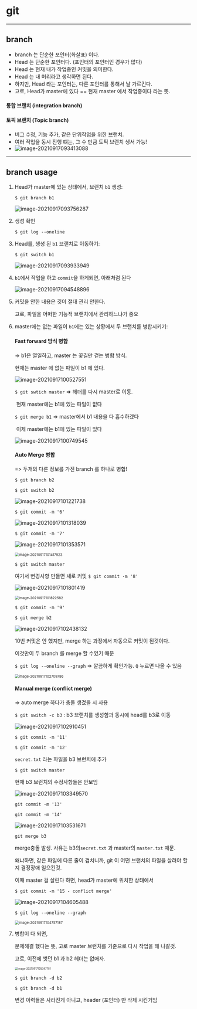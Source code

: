 # git

<hr>



## branch

- branch 는 단순한 포인터(화살표) 이다.
- Head 는 단순한 포인터다. (포인터의 포인터인 경우가 많다)
- Head 는 현재 내가 작업중인 커밋을 의미한다.
- Head 는 내 머리라고 생각하면 된다.
- 하지만, Head 라는 포인터는, 다른 포인터를 통해서 날 가르킨다.
- 고로, Head가 master에 있다 == 현재 master 에서 작업중이다 라는 뜻.



#### 통합 브랜치 (integration branch)



#### 토픽 브랜치 (Topic branch)

- 버그 수정, 기능 추가, 같은 단위작업을 위한 브랜치.
- 여러 작업을 동시 진행 떄는, 그 수 만큼 토픽 브랜치 생서 가능!
- ![image-20210917093413088](0917.assets/image-20210917093413088.png)

<hr>



## branch usage



1. Head가 master에 있는 상태에서, 브랜치 `b1` 생성:

   `$ git branch b1` 

   ![image-20210917093756287](0917.assets/image-20210917093756287.png)

   

2. 생성 확인

   `$ git log --oneline`

   

3. Head를, 생성 된 `b1` 브랜치로 이동하기:

   `$ git switch b1`

   ![image-20210917093933949](0917.assets/image-20210917093933949.png)

   

4. `b1`에서 작업을 하고 `commit`을 하게되면, 아래처럼 된다

   ![image-20210917094548896](0917.assets/image-20210917094548896.png)

   

5. 커밋을 안한 내용은 깃이 절대 관리 안한다.

   고로, 파일을 어떠한 기능적 브랜치에서 관리하느냐가 중요

   

6. master에는 없는 파일이 `b1`에는 있는 상황에서 두 브랜치를 병합시키기:

   

   #### Fast forward 방식 병합

   => b1은 열일하고, master 는 꽃길만 걷는 병합 방식. 

   현재는 master 에 없는 파일이 b1 에 있다.

   ![image-20210917100527551](0917.assets/image-20210917100527551.png)

   `$ git swtich master`  => 헤더를 다시 master로 이동. 

   ​	현재 master에는 b1에 있는 파일이 없다

   `$ git merge b1`  =>  master에서 b1 내용을 다 흡수하겠다

   ​	이제 master에는 b1에 있는 파일이 있다

   ![image-20210917100749545](0917.assets/image-20210917100749545.png)

   

   #### Auto Merge 병합

   => 두개의 다른 정보를 가진 branch 를 하나로 병합!

   `$ git branch b2`

   `$ git switch b2`

   ![image-20210917101221738](0917.assets/image-20210917101221738.png)

   `$ git commit -m '6'`

   ![image-20210917101318039](0917.assets/image-20210917101318039.png)

   `$ git commit -m '7'`

   ![image-20210917101353571](0917.assets/image-20210917101353571.png)

   <img src="0917.assets/image-20210917101417923.png" alt="image-20210917101417923" style="zoom: 67%;" />

   `$ git switch master`

   여기서 변경사항 만들면 새로 커밋 `$ git commit -m '8'`

   ![image-20210917101801419](0917.assets/image-20210917101801419.png)

   <img src="0917.assets/image-20210917101822582.png" alt="image-20210917101822582" style="zoom: 67%;" />

   `$ git commit -m '9'`

   `$ git merge b2`

   ![image-20210917102438132](0917.assets/image-20210917102438132.png)

   10번 커밋은 안 했지만, merge 하는 과정에서 자동으로 커밋이 된것이다.

   이것만이 두 branch 를 merge 할 수있기 때문

   `$ git log --oneline --graph` => 깔끔하게 확인가능. `Q` 누르면 나올 수 있음

   <img src="0917.assets/image-20210917102709786.png" alt="image-20210917102709786" style="zoom:67%;" />

   

   #### Manual merge (conflict merge)

   => auto merge 하다가 충돌 생겼을 시 사용

   `$ git switch -c b3` : b3 브랜치를 생성함과 동시에 head를 b3로 이동

   ![image-20210917102910451](0917.assets/image-20210917102910451.png)

   `$ git commit -m '11'`

   `$ git commit -m '12'`

   `secret.txt` 라는 파일을 b3 브런치에 추가

   `$ git switch master`

   현재 b3 브런치의 수정사항들은 안보임

   ![image-20210917103349570](0917.assets/image-20210917103349570.png)

   `git commit -m '13'`

   `git commit -m '14'`

   ![image-20210917103531671](0917.assets/image-20210917103531671.png)

   `git merge b3`

   merge충돌 발생. 사유는 b3의`secret.txt` 과 master의 `master.txt` 때문.

   왜냐하면, 같은 파일에 다른 줄이 겹치니까, git 이 어떤 브랜치의 파일을 살려야 할지 결정장애 일으킨것.

   이때 master 걸 살린다 하면, head가 master에 위치한 상태에서

   `$ git commit -m '15 - conflict merge'`

   ![image-20210917104605488](0917.assets/image-20210917104605488.png)

   `$ git log --oneline --graph`

   <img src="0917.assets/image-20210917104757187.png" alt="image-20210917104757187" style="zoom:67%;" />

   

7. 병합이 다 되면, 

   문제해결 했다는 뜻, 고로 master 브런치를 기준으로 다시 작업을 해 나갈것.

   고로, 이전에 썻던 b1 과 b2 헤더는 없애자.

   <img src="0917.assets/image-20210917105347781.png" alt="image-20210917105347781" style="zoom:50%;" />

   `$ git branch -d b2`

   `$ git branch -d b1`

   변경 이력들은 사라진게 아니고, header (포인터) 만 삭제 시킨거임

   


